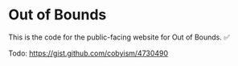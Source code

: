 # Out of Bounds
This is the code for the public-facing website for Out of Bounds. ✅

Todo: https://gist.github.com/cobyism/4730490

